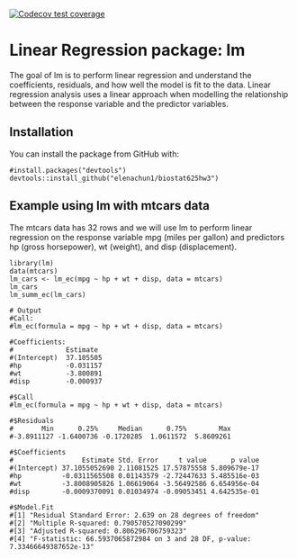 <!-- badges: start -->
[![Codecov test coverage](https://codecov.io/gh/elenachun/biostat625hw3/branch/main/graph/badge.svg)](https://app.codecov.io/gh/elenachun/biostat625hw3?branch=main)
<!-- badges: end -->

# Linear Regression package: lm
The goal of lm is to perform linear regression and understand the coefficients, residuals, and how well the model is fit to the data. Linear regression analysis uses a linear approach when modelling the relationship between the response variable and the predictor variables.

## Installation
You can install the package from GitHub with:
```
#install.packages("devtools")
devtools::install_github("elenachun1/biostat625hw3")
```

## Example using lm with mtcars data
The mtcars data has 32 rows and we will use lm to perform linear regression on the response variable mpg (miles per gallon) and predictors hp (gross horsepower), wt (weight), and disp (displacement).
```
library(lm)
data(mtcars)
lm_cars <- lm_ec(mpg ~ hp + wt + disp, data = mtcars)
lm_cars
lm_summ_ec(lm_cars)

# Output
#Call:
#lm_ec(formula = mpg ~ hp + wt + disp, data = mtcars)

#Coefficients:
#             Estimate 
#(Intercept)  37.105505
#hp           -0.031157
#wt           -3.800891
#disp         -0.000937

#$Call
#lm_ec(formula = mpg ~ hp + wt + disp, data = mtcars)

#$Residuals
#       Min      0.25%     Median      0.75%        Max 
#-3.8911127 -1.6400736 -0.1720285  1.0611572  5.8609261 

#$Coefficients
#                 Estimate Std. Error     t value      p value
#(Intercept) 37.1055052690 2.11081525 17.57875558 5.809679e-17
#hp          -0.0311565508 0.01143579 -2.72447633 5.485516e-03
#wt          -3.8008905826 1.06619064 -3.56492586 6.654956e-04
#disp        -0.0009370091 0.01034974 -0.09053451 4.642535e-01

#$Model.Fit
#[1] "Residual Standard Error: 2.639 on 28 degrees of freedom"                    
#[2] "Multiple R-squared: 0.790570527090299"                                      
#[3] "Adjusted R-squared: 0.806296706759323"                                      
#[4] "F-statistic: 66.5937065872984 on 3 and 28 DF, p-value: 7.33466649387652e-13"
```
